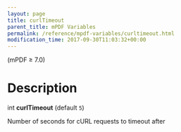 ```yaml
---
layout: page
title: curlTimeout
parent_title: mPDF Variables
permalink: /reference/mpdf-variables/curltimeout.html
modification_time: 2017-09-30T11:03:32+00:00
---
```


(mPDF &ge; 7.0)

# Description

int **curlTimeout** (default `5`)

Number of seconds for cURL requests to timeout after
